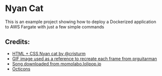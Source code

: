 Nyan Cat
========

This is an example project showing how to deploy a Dockerized application to AWS Fargate with just a few simple commands

Credits:
--------

- [HTML + CSS Nyan cat by @cristurm](cristurm/nyan-cat)
- [GIF image used as a reference to recreate each frame from prguitarman](http://www.prguitarman.com/?id=348)
- [Song downloaded from momolabo.lolipop.jp](http://momolabo.lolipop.jp/nyancatsong/Nyan/Nyanyanyanyanyanyanya%21.html)
- [Octicons](https://octicons.github.com/)
